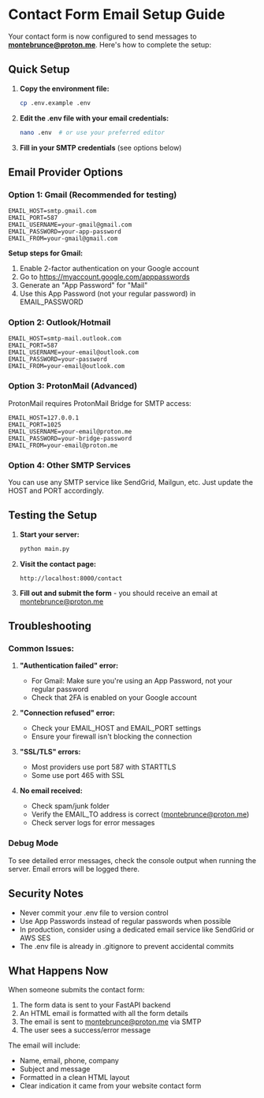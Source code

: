# Contact Form Email Setup Guide

Your contact form is now configured to send messages to **montebrunce@proton.me**. Here's how to complete the setup:

## Quick Setup

1. **Copy the environment file:**
   ```bash
   cp .env.example .env
   ```

2. **Edit the .env file with your email credentials:**
   ```bash
   nano .env  # or use your preferred editor
   ```

3. **Fill in your SMTP credentials** (see options below)

## Email Provider Options

### Option 1: Gmail (Recommended for testing)
```env
EMAIL_HOST=smtp.gmail.com
EMAIL_PORT=587
EMAIL_USERNAME=your-gmail@gmail.com
EMAIL_PASSWORD=your-app-password
EMAIL_FROM=your-gmail@gmail.com
```

**Setup steps for Gmail:**
1. Enable 2-factor authentication on your Google account
2. Go to https://myaccount.google.com/apppasswords
3. Generate an "App Password" for "Mail"
4. Use this App Password (not your regular password) in EMAIL_PASSWORD

### Option 2: Outlook/Hotmail
```env
EMAIL_HOST=smtp-mail.outlook.com
EMAIL_PORT=587
EMAIL_USERNAME=your-email@outlook.com
EMAIL_PASSWORD=your-password
EMAIL_FROM=your-email@outlook.com
```

### Option 3: ProtonMail (Advanced)
ProtonMail requires ProtonMail Bridge for SMTP access:
```env
EMAIL_HOST=127.0.0.1
EMAIL_PORT=1025
EMAIL_USERNAME=your-email@proton.me
EMAIL_PASSWORD=your-bridge-password
EMAIL_FROM=your-email@proton.me
```

### Option 4: Other SMTP Services
You can use any SMTP service like SendGrid, Mailgun, etc. Just update the HOST and PORT accordingly.

## Testing the Setup

1. **Start your server:**
   ```bash
   python main.py
   ```

2. **Visit the contact page:**
   ```
   http://localhost:8000/contact
   ```

3. **Fill out and submit the form** - you should receive an email at montebrunce@proton.me

## Troubleshooting

### Common Issues:

1. **"Authentication failed" error:**
   - For Gmail: Make sure you're using an App Password, not your regular password
   - Check that 2FA is enabled on your Google account

2. **"Connection refused" error:**
   - Check your EMAIL_HOST and EMAIL_PORT settings
   - Ensure your firewall isn't blocking the connection

3. **"SSL/TLS" errors:**
   - Most providers use port 587 with STARTTLS
   - Some use port 465 with SSL

4. **No email received:**
   - Check spam/junk folder
   - Verify the EMAIL_TO address is correct (montebrunce@proton.me)
   - Check server logs for error messages

### Debug Mode
To see detailed error messages, check the console output when running the server. Email errors will be logged there.

## Security Notes

- Never commit your .env file to version control
- Use App Passwords instead of regular passwords when possible
- In production, consider using a dedicated email service like SendGrid or AWS SES
- The .env file is already in .gitignore to prevent accidental commits

## What Happens Now

When someone submits the contact form:
1. The form data is sent to your FastAPI backend
2. An HTML email is formatted with all the form details
3. The email is sent to montebrunce@proton.me via SMTP
4. The user sees a success/error message

The email will include:
- Name, email, phone, company
- Subject and message
- Formatted in a clean HTML layout
- Clear indication it came from your website contact form
